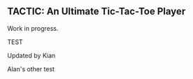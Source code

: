 ## TACTIC: An Ultimate Tic-Tac-Toe Player

Work in progress.

TEST

Updated by Kian

Alan's other test